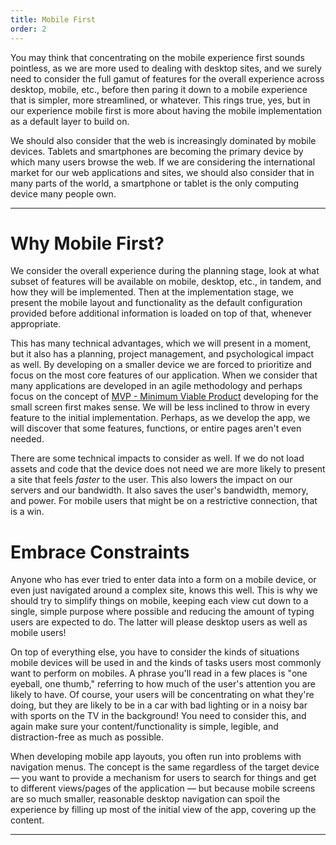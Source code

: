 ```yaml
---
title: Mobile First
order: 2
---
```


You may think that concentrating on the mobile experience first sounds
pointless, as we are more used to dealing with desktop sites, and we surely need
to consider the full gamut of features for the overall experience across
desktop, mobile, etc., before then paring it down to a mobile experience that is
simpler, more streamlined, or whatever. This rings true, yes, but in our
experience mobile first is more about having the mobile implementation as a
default layer to build on.

We should also consider that the web is increasingly dominated by mobile
devices. Tablets and smartphones are becoming the primary device by which many
users browse the web. If we are considering the international market for our web
applications and sites, we should also consider that in many parts of the world,
a smartphone or tablet is the only computing device many people own.

---

# Why Mobile First?

We consider the overall experience during the planning stage, look at what
subset of features will be available on mobile, desktop, etc., in tandem, and
how they will be implemented. Then at the implementation stage, we present the
mobile layout and functionality as the default configuration provided before
additional information is loaded on top of that, whenever appropriate.

This has many technical advantages, which we will present in a moment, but it
also has a planning, project management, and psychological impact as well. By
developing on a smaller device we are forced to prioritize and focus on the most
core features of our application. When we consider that many applications are
developed in an agile methodology and perhaps focus on the concept of
[MVP - Minimum Viable Product](https://www.agilealliance.org/glossary/mvp/)
developing for the small screen first makes sense. We will be less inclined to
throw in every feature to the initial implementation. Perhaps, as we develop the
app, we will discover that some features, functions, or entire pages aren't even
needed.

There are some technical impacts to consider as well. If we do not load assets
and code that the device does not need we are more likely to present a site that
feels _faster_ to the user. This also lowers the impact on our servers and our
bandwidth. It also saves the user's bandwidth, memory, and power. For mobile
users that might be on a restrictive connection, that is a win.

# Embrace Constraints

Anyone who has ever tried to enter data into a form on a mobile device, or even
just navigated around a complex site, knows this well. This is why we should try
to simplify things on mobile, keeping each view cut down to a single, simple
purpose where possible and reducing the amount of typing users are expected to
do. The latter will please desktop users as well as mobile users!

On top of everything else, you have to consider the kinds of situations mobile
devices will be used in and the kinds of tasks users most commonly want to
perform on mobiles. A phrase you'll read in a few places is "one eyeball, one
thumb," referring to how much of the user's attention you are likely to have. Of
course, your users will be concentrating on what they're doing, but they are
likely to be in a car with bad lighting or in a noisy bar with sports on the TV
in the background! You need to consider this, and again make sure your
content/functionality is simple, legible, and distraction-free as much as
possible.

When developing mobile app layouts, you often run into problems with navigation
menus. The concept is the same regardless of the target device — you want to
provide a mechanism for users to search for things and get to different
views/pages of the application — but because mobile screens are so much smaller,
reasonable desktop navigation can spoil the experience by filling up most of the
initial view of the app, covering up the content.

---
